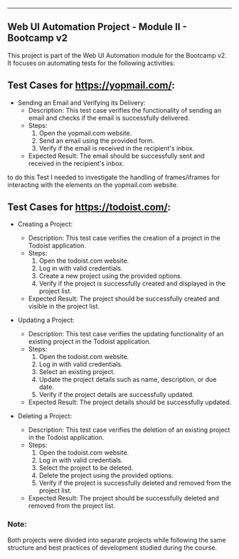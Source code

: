 

-------------------------------------------------------------
Web UI Automation Project - Module II - Bootcamp v2
-------------------------------------------------------------

This project is part of the Web UI Automation module for the Bootcamp v2. It focuses on automating tests for the following activities:

## Test Cases for https://yopmail.com/:

- Sending an Email and Verifying its Delivery:
  - Description: This test case verifies the functionality of sending an email and checks if the email is successfully delivered.
  - Steps:
    1. Open the yopmail.com website.
    2. Send an email using the provided form.
    3. Verify if the email is received in the recipient's inbox.
  - Expected Result: The email should be successfully sent and received in the recipient's inbox.

to do this Test I needed to investigate the handling of frames/iframes for interacting with the elements on the yopmail.com website.

## Test Cases for https://todoist.com/:

- Creating a Project:
  - Description: This test case verifies the creation of a project in the Todoist application.
  - Steps:
    1. Open the todoist.com website.
    2. Log in with valid credentials.
    3. Create a new project using the provided options.
    4. Verify if the project is successfully created and displayed in the project list.
  - Expected Result: The project should be successfully created and visible in the project list.

- Updating a Project:
  - Description: This test case verifies the updating functionality of an existing project in the Todoist application.
  - Steps:
    1. Open the todoist.com website.
    2. Log in with valid credentials.
    3. Select an existing project.
    4. Update the project details such as name, description, or due date.
    5. Verify if the project details are successfully updated.
  - Expected Result: The project details should be successfully updated.

- Deleting a Project:
  - Description: This test case verifies the deletion of an existing project in the Todoist application.
  - Steps:
    1. Open the todoist.com website.
    2. Log in with valid credentials.
    3. Select the project to be deleted.
    4. Delete the project using the provided options.
    5. Verify if the project is successfully deleted and removed from the project list.
  - Expected Result: The project should be successfully deleted and removed from the project list.
  

### Note:

Both projects were divided into separate projects while following the same structure and best practices of development studied during the course.



